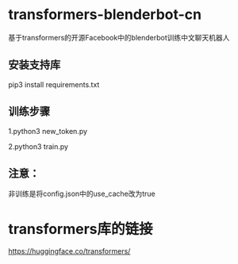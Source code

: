 # transformers-blenderbot-cn
基于transformers的开源Facebook中的blenderbot训练中文聊天机器人
## 安装支持库
pip3 install requirements.txt
## 训练步骤
1.python3 new_token.py

2.python3 train.py

## 注意：
非训练是将config.json中的use_cache改为true

# transformers库的链接

https://huggingface.co/transformers/
